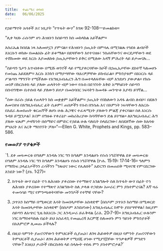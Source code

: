 ```yaml
---
title:  ተጨማሪ ሀሳብ
date:   06/06/2025
---
```



የኃይማኖት አባቶች እና ነቢያት “የጥፋት ውሃ” ከገጽ 92-108—ይመልከቱ።

“ሊቀ ካህኑ ራሱንም ሆነ ሕዝቡን ከሰይጣን ክስ መከላከል አይችልም።

እስራኤል ከበደል ነጻ አለመሆኗን ያምናል። የሕዝቡን ኃጢአት በምሳሌ በሚገልጹ የጎደፉ ልብሶች እነርሱን ወክሎ በመልአኩ ፊት ይቆማል። በደላቸውን እየተናዘዙ፣ ንስሐቸውንና ውርደታቸውን ወደ ተሸከመው ወደ እርሱ እያመለከቱ ኃጢአታቸውን ይቅር በሚለው አዳኝ ምሕረት ላይ ይታመናሉ…

“ሰይጣን ጌታን አጥብቀው በሚሹ ወገኖች ላይ የሚያቀርባቸው ክሶች በኃጢአታቸው ደስተኛ ካለመሆኑ የመነጨ አይደለም። እርሱ እንከን በማያጣቸው ባህሪዎቻቸው ይከብራል። ምክንያቱም በእነርሱ ላይ ሥልጣን ማግኘት የሚችለው የእግዚአብሔርን ሕግ በመተላለፋቸው ብቻ እንደሆነ ያውቃል። የክሱ መነሾ በክርስቶስ ላይ ያለው ጠላትነት ብቻ ነው። የሱስ በደኅንነት እቅድ አማካይነት ሰይጣን በሰብዓዊው ቤተሰብ ላይ ያለውን ይዞታ በመሰባበር ነፍሳትን ከመዳፉ መንጭቆ እያዳነ ይገኛል…

“ሰው በራሱ ኃይል የጠላትን ክስ መቋቋም አይችልም። ኃጢአት የበከለውን አዳፋ ልብስ ለብሶ፣ በደሉን ለመናዘዝ በእግዚአብሔር ፊት ሲቆም፤ ጠበቃችን የሱስ በንስሐ እና በእምነት ነፍሳቸውን ለእርሱ በአደራ ለመስጠት ቁርጠኞች ለሆኑ ሁሉ ሕጋዊና ተፈጻሚነት ያለውን ምልጃ ያቀርባል። ስለ እነርሱ ጉዳይ ይሟገታል፤ እናም በግዙፉ የቀራኒዮ መከራከሪያው ከሳሻቸውን ድል ይነሣል። ለእግዚአብሔር ሕግ ያለው ፍጹም ታዛዥነት በሰማይና በምድር የኃይል ሁሉ ባለቤት ስላደረገው፣ ለበደለኛው ሰው ከአባቱ ምህረት እና እርቅ ማስገኘት ቻለ።”—Ellen G. White, Prophets and Kings, pp. 583–586.



### የመወያያ ጥያቄዎች



`1. ደቀ መዛሙርቱ በዓለም እንዳሉ ነገር ግን ከዓለም እንዳልሆኑ የሱስ ነግሯቸዋል ደቀ መዛሙርቱ በዓለም እንዳሉ ነገር ግን ከዓለም እንዳልሆኑ የሱስ ነግሯቸዋል (ዮሐ. 15፡19፣ 17፡14-16። ዓለምን የማሸነፍ ኃላፊነታችንን ራሳችንን “ንጹህና ነውር የሌለበት” አድርገን በመጠበቅ ሚዛናዊ የምናደርገው እንዴት ነው? (ያዕ. 1፡27)።

2. ከጥፋት ውሃ በፊት ኖኅ ለሕዝቡ ያቀረበው የተማጽኖ አገልግሎት ስለ ከጥፋት ውሃ በፊት ኖኅ ለሕዝቡ ያቀረበው የተማጽኖ አገልግሎት ስለ ታላቁ ተጋድሎ አሠራር ምን ያስተምረናል? እኛ ዛሬ ተመሳሳይ ሚና የምንጫወትባቸው መንገዶች የተኞቹ ናቸው?

3. ኃጥአን ከሰማይ በሚወርድ እሳት ከመበላታቸው አስቀድሞ (በሰዶም ኃጥአን ከሰማይ በሚወርድ እሳት ከመበላታቸው አስቀድሞ (በሰዶም እንደሆነው) እግዚአብሔር ከሞት ያስነሣቸዋል፤ ከዚያም ሰይጣን ለአጭር ጊዜ ከእነርሱ ጋር እንዲሠራ ይፈቅዳል (ራእ. 20፡7-9)። እግዚአብሔር ሁሉንም ነገር ከማስተካከሉ በፊት ይህ አስፈላጊ የመጨረሻ እርምጃ ስለመሆኑ ምን ዓይነት ምክንያቶች በአእምሮዎ ሊመጡ ይችላሉ?

4. በዚህ ሳምንት ያጠናናቸውን ትምህርቶች ሲያጤኑ፣ ለገዛ ሕይወትዎ በዚህ ሳምንት ያጠናናቸውን ትምህርቶች ሲያጤኑ፣ ለገዛ ሕይወትዎ የሚበጁ ሆነው የሚያገኟቸው ጥንቃቄዎች ምንድን ናቸው? እነዚህ ታሪኮች በክርስቶስ ላይ ስላሎት ተስፋ ምን ያስተምሮታል?`
